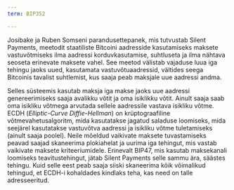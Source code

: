 ```yaml
---
term: BIP352

---
```

Josibake ja Ruben Somseni parandusettepanek, mis tutvustab Silent Payments, meetodit staatiliste Bitcoini aadresside kasutamiseks maksete vastuvõtmiseks ilma aadressi korduvkasutamise, suhtluseta ja ilma nähtava seoseta erinevate maksete vahel. See meetod välistab vajaduse luua iga tehingu jaoks uued, kasutamata vastuvõtuaadressid, vältides seega Bitcoinis tavalist suhtlemist, kus saaja peab maksjale uue aadressi andma.

Selles süsteemis kasutab maksja iga makse jaoks uue aadressi genereerimiseks saaja avalikku võtit ja oma isiklikku võtit. Ainult saaja saab oma isikliku võtmega arvutada sellele aadressile vastava isikliku võtme. ECDH (*Elliptic-Curve Diffie-Hellman*) on krüptograafiline võtmevahetusalgoritm, mida kasutatakse jagatud saladuse loomiseks, mida seejärel kasutatakse vastuvõtva aadressi ja isikliku võtme tuletamiseks (ainult saaja poolel). Neile mõeldud vaikivate maksete tuvastamiseks peavad saajad skaneerima plokiahelat ja uurima iga tehingut, mis vastab vaikivate maksete kriteeriumidele. Erinevalt BIP47, mis kasutab maksekanali loomiseks teavitustehingut, jätab Silent Payments selle sammu ära, säästes tehingu. Kuid selle eest peab saaja siiski skaneerima kõik võimalikud tehingud, et ECDH-i kohaldades kindlaks teha, kas need on talle adresseeritud.